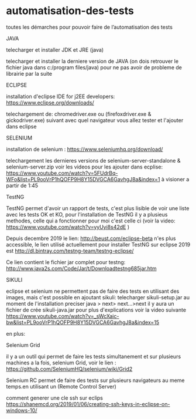 # automatisation-des-tests
toutes les démarches pour pouvoir faire de l’automatisation des tests

JAVA

telecharger et installer JDK et JRE (java)

telecharger et installer la derniere version de JAVA (on dois retrouver le fichier java dans c:/program files/java) pour ne pas avoir de probleme de librairie par la suite

ECLIPSE

installation d'eclipse IDE for j2EE developers: https://www.eclipse.org/downloads/

telechargement de: chromedriver.exe ou (firefoxdriver.exe & gickodriver.exe) suivant avec quel navigateur vous allez tester et l'ajouter dans eclipse 

SELENIUM

installation de selenium : https://www.seleniumhq.org/download/

telechargement les dernieres versions de selenium-server-standalone & selenium-server.zip voir les videos pour les ajouter dans ecplise:
https://www.youtube.com/watch?v=5FUdrBq-WFo&list=PL9ooVrP1hQOFP9H8Y15DVGCA6GavhgJ8a&index=1 à visioner a partir de 1:45

TestNG

TestNG permet d'avoir un rapport de tests, c'est plus lisible de voir une liste avec les tests OK et KO,
pour l'installation de TestNG il y a plusieus methodes, celle qui a fonctionner pour moi c'est celle ci (voir la video: https://www.youtube.com/watch?v=yyUyi8s42dE )

Depuis decembre 2019 le lien: http://beust.com/eclipse-beta n'es plus accessible, le lien utilisé actuellement pour installer TestNG sur eclipse 2019 est http://dl.bintray.com/testng-team/testng-eclipse/ 

Ce lien contient le fichier jar complet pour testng: http://www.java2s.com/Code/Jar/t/Downloadtestng685jar.htm

SIKULI

eclipse et selenium ne permettent pas de faire des tests en utilisant des images, mais c'est possible en ajoutant sikuli:
telecharger sikuli-setup.jar au moment de l'installation preciser java > next> next...>next
il y aura un fichier de crée sikuli-java.jar
pour plus d'explications voir la video suivante https://www.youtube.com/watch?v=_sWcXaic-bw&list=PL9ooVrP1hQOFP9H8Y15DVGCA6GavhgJ8a&index=15 

en plus:

Selenium Grid

il y a un outil qui permet de faire les tests simultanement et sur plusieurs machines a la fois, selenium Grid, voir le lien :
https://github.com/SeleniumHQ/selenium/wiki/Grid2

Selenium RC
permet de faire des tests sur plusieurs navigateurs au meme temps.en utilisant un (Remote Control Server)

comment generer une cle ssh sur eclips 
https://shanemcd.org/2019/01/06/creating-ssh-keys-in-eclipse-on-windows-10/
